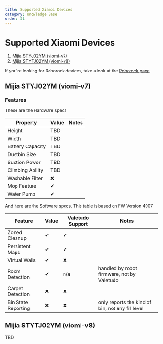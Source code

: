 ```yaml
---
title: Supported Xiamoi Devices
category: Knowledge Base
order: 51
---
```

# Supported Xiaomi Devices
1. [Mijia STYJ02YM (viomi-v7)](#viomi-v7)
2. [Mijia STYTJ02YM (viomi-v8)](#viomi-v8)

If you're looking for Roborock devices, take a look at the [Roborock page](supported-roborock-devices).

## Mijia STYJ02YM (viomi-v7) <a name="viomi-v7"></a>

### Features
These are the Hardware specs

| Property         | Value    | Notes |
|------------------|----------|-------|
| Height           | TBD      |       |
| Width            | TBD      |       |
| Battery Capacity | TBD      |       |
| Dustbin Size     | TBD      |       |
| Suction Power    | TBD      |       |
| Climbing Ability | TBD      |       |
| Washable Filter  | ❌        |       |
| Mop Feature      | ✔        |       |
| Water Pump       | ✔        |       |

And here are the Software specs.
This table is based on FW Version 4007

| Feature             | Value | Valetudo Support | Notes                                                                       |
|---------------------|-------|------------------|-----------------------------------------------------------------------------|
| Zoned Cleanup       | ✔     | ✔                |                                                                             |
| Persistent Maps     | ✔     | ✔                |                                                                             |
| Virtual Walls       | ✔     | ❌                |                                                                             |
| Room Detection      | ✔     | n/a              | handled by robot firmware, not by Valetudo                                  |
| Carpet Detection    | ❌     | ❌                |                                                                             |
| Bin State Reporting | ❌     | ❌                | only reports the kind of bin, not any fill level                            |

## Mijia STYTJ02YM (viomi-v8) <a name="viomi-v8"></a>

TBD